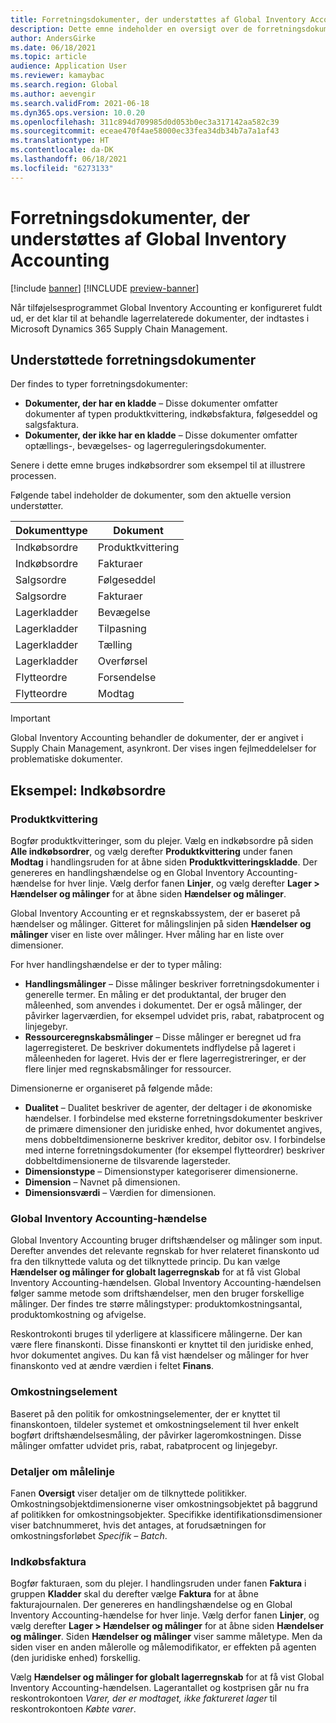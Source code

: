 ```yaml
---
title: Forretningsdokumenter, der understøttes af Global Inventory Accounting
description: Dette emne indeholder en oversigt over de forretningsdokumenter, der understøttes af Global Inventory Accounting. Det indeholder også et detaljeret eksempel på indkøbsordredokumenter.
author: AndersGirke
ms.date: 06/18/2021
ms.topic: article
audience: Application User
ms.reviewer: kamaybac
ms.search.region: Global
ms.author: aevengir
ms.search.validFrom: 2021-06-18
ms.dyn365.ops.version: 10.0.20
ms.openlocfilehash: 311c894d709985d0d053b0ec3a317142aa582c39
ms.sourcegitcommit: eceae470f4ae58000ec33fea34db34b7a7a1af43
ms.translationtype: HT
ms.contentlocale: da-DK
ms.lasthandoff: 06/18/2021
ms.locfileid: "6273133"
---
```

# <a name="business-documents-supported-by-global-inventory-accounting"></a>Forretningsdokumenter, der understøttes af Global Inventory Accounting

[!include [banner](../includes/banner.md)]
[!INCLUDE [preview-banner](../includes/preview-banner.md)]

Når tilføjelsesprogrammet Global Inventory Accounting er konfigureret fuldt ud, er det klar til at behandle lagerrelaterede dokumenter, der indtastes i Microsoft Dynamics 365 Supply Chain Management.

## <a name="supported-business-documents"></a>Understøttede forretningsdokumenter

Der findes to typer forretningsdokumenter:

- **Dokumenter, der har en kladde** – Disse dokumenter omfatter dokumenter af typen produktkvittering, indkøbsfaktura, følgeseddel og salgsfaktura.
- **Dokumenter, der ikke har en kladde** – Disse dokumenter omfatter optællings-, bevægelses- og lagerreguleringsdokumenter.

Senere i dette emne bruges indkøbsordrer som eksempel til at illustrere processen.

Følgende tabel indeholder de dokumenter, som den aktuelle version understøtter.

| Dokumenttype      | Dokument        |
|--------------------|-----------------|
| Indkøbsordre     | Produktkvittering |
| Indkøbsordre     | Fakturaer         |
| Salgsordre        | Følgeseddel    |
| Salgsordre        | Fakturaer         |
| Lagerkladder | Bevægelse        |
| Lagerkladder | Tilpasning      |
| Lagerkladder | Tælling        |
| Lagerkladder | Overførsel        |
| Flytteordre     | Forsendelse        |
| Flytteordre     | Modtag         |

> [!IMPORTANT]
> Global Inventory Accounting behandler de dokumenter, der er angivet i Supply Chain Management, asynkront. Der vises ingen fejlmeddelelser for problematiske dokumenter.

## <a name="example-purchase-order"></a>Eksempel: Indkøbsordre

### <a name="product-receipt"></a>Produktkvittering

Bogfør produktkvitteringer, som du plejer. Vælg en indkøbsordre på siden **Alle indkøbsordrer**, og vælg derefter **Produktkvittering** under fanen **Modtag** i handlingsruden for at åbne siden **Produktkvitteringskladde**. Der genereres en handlingshændelse og en Global Inventory Accounting-hændelse for hver linje. Vælg derfor fanen **Linjer**, og vælg derefter **Lager \> Hændelser og målinger** for at åbne siden **Hændelser og målinger**.

Global Inventory Accounting er et regnskabssystem, der er baseret på hændelser og målinger. Gitteret for målingslinjen på siden **Hændelser og målinger** viser en liste over målinger. Hver måling har en liste over dimensioner.

For hver handlingshændelse er der to typer måling:

- **Handlingsmålinger** – Disse målinger beskriver forretningsdokumenter i generelle termer. En måling er det produktantal, der bruger den måleenhed, som anvendes i dokumentet. Der er også målinger, der påvirker lagerværdien, for eksempel udvidet pris, rabat, rabatprocent og linjegebyr.
- **Ressourceregnskabsmålinger** – Disse målinger er beregnet ud fra lagerregisteret. De beskriver dokumentets indflydelse på lageret i måleenheden for lageret. Hvis der er flere lagerregistreringer, er der flere linjer med regnskabsmålinger for ressourcer.

Dimensionerne er organiseret på følgende måde:

- **Dualitet** – Dualitet beskriver de agenter, der deltager i de økonomiske hændelser. I forbindelse med eksterne forretningsdokumenter beskriver de primære dimensioner den juridiske enhed, hvor dokumentet angives, mens dobbeltdimensionerne beskriver kreditor, debitor osv. I forbindelse med interne forretningsdokumenter (for eksempel flytteordrer) beskriver dobbeltdimensionerne de tilsvarende lagersteder.
- **Dimensionstype** – Dimensionstyper kategoriserer dimensionerne.
- **Dimension** – Navnet på dimensionen.
- **Dimensionsværdi** – Værdien for dimensionen.

### <a name="global-inventory-accounting-event"></a>Global Inventory Accounting-hændelse

Global Inventory Accounting bruger driftshændelser og målinger som input. Derefter anvendes det relevante regnskab for hver relateret finanskonto ud fra den tilknyttede valuta og det tilknyttede princip. Du kan vælge **Hændelser og målinger for globalt lagerregnskab** for at få vist Global Inventory Accounting-hændelsen. Global Inventory Accounting-hændelsen følger samme metode som driftshændelser, men den bruger forskellige målinger. Der findes tre større målingstyper: produktomkostningsantal, produktomkostning og afvigelse.

Reskontrokonti bruges til yderligere at klassificere målingerne. Der kan være flere finanskonti. Disse finanskonti er knyttet til den juridiske enhed, hvor dokumentet angives. Du kan få vist hændelser og målinger for hver finanskonto ved at ændre værdien i feltet **Finans**.

### <a name="cost-element"></a>Omkostningselement

Baseret på den politik for omkostningselementer, der er knyttet til finanskontoen, tildeler systemet et omkostningselement til hver enkelt bogført driftshændelsesmåling, der påvirker lageromkostningen. Disse målinger omfatter udvidet pris, rabat, rabatprocent og linjegebyr.

### <a name="measurement-line-details"></a>Detaljer om målelinje

Fanen **Oversigt** viser detaljer om de tilknyttede politikker. Omkostningsobjektdimensionerne viser omkostningsobjektet på baggrund af politikken for omkostningsobjekter. Specifikke identifikationsdimensioner viser batchnummeret, hvis det antages, at forudsætningen for omkostningsforløbet *Specifik – Batch*.

### <a name="purchase-invoice"></a>Indkøbsfaktura

Bogfør fakturaen, som du plejer. I handlingsruden under fanen **Faktura** i gruppen **Kladder** skal du derefter vælge **Faktura** for at åbne fakturajournalen. Der genereres en handlingshændelse og en Global Inventory Accounting-hændelse for hver linje. Vælg derfor fanen **Linjer**, og vælg derefter **Lager \> Hændelser og målinger** for at åbne siden **Hændelser og målinger**. Siden **Hændelser og målinger** viser samme måletype. Men da siden viser en anden målerolle og målemodifikator, er effekten på agenten (den juridiske enhed) forskellig.

Vælg **Hændelser og målinger for globalt lagerregnskab** for at få vist Global Inventory Accounting-hændelsen. Lagerantallet og kostprisen går nu fra reskontrokontoen *Varer, der er modtaget, ikke faktureret lager* til reskontrokontoen *Købte varer*.
